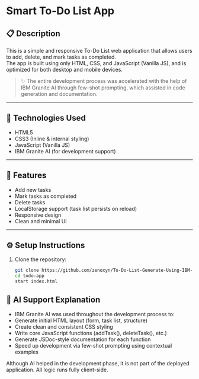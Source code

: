 # Smart To-Do List App

## 📋 Description
This is a simple and responsive To-Do List web application that allows users to add, delete, and mark tasks as completed.  
The app is built using only HTML, CSS, and JavaScript (Vanilla JS), and is optimized for both desktop and mobile devices.

> ✨ The entire development process was accelerated with the help of IBM Granite AI through few-shot prompting, which assisted in code generation and documentation.

---

## 🧰 Technologies Used
- HTML5
- CSS3 (Inline & internal styling)
- JavaScript (Vanilla JS)
- IBM Granite AI (for development support)

---

## 🚀 Features
- Add new tasks
- Mark tasks as completed
- Delete tasks
- LocalStorage support (task list persists on reload)
- Responsive design
- Clean and minimal UI

---

## ⚙️ Setup Instructions
1. Clone the repository:
   ```bash
   git clone https://github.com/zenoxyn/To-Do-List-Generate-Using-IBM-Granite.git
   cd todo-app
   start index.html
   ```
## 🤖 AI Support Explanation
- IBM Granite AI was used throughout the development process to:
- Generate initial HTML layout (form, task list, structure)
- Create clean and consistent CSS styling
- Write core JavaScript functions (addTask(), deleteTask(), etc.)
- Generate JSDoc-style documentation for each function
- Speed up development via few-shot prompting using contextual examples

Although AI helped in the development phase, it is not part of the deployed application. All logic runs fully client-side.


